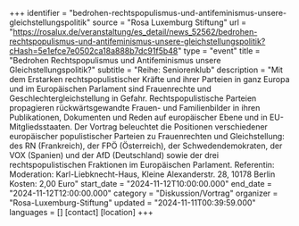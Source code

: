 +++
identifier = "bedrohen-rechtspopulismus-und-antifeminismus-unsere-gleichstellungspolitik"
source = "Rosa Luxemburg Stiftung"
url = "https://rosalux.de/veranstaltung/es_detail/news_52562/bedrohen-rechtspopulismus-und-antifeminismus-unsere-gleichstellungspolitik?cHash=5e1efce7e0502ca18a888b7dc91f5b48"
type = "event"
title = "Bedrohen Rechtspopulismus und Antifeminismus unsere Gleichstellungspolitik?"
subtitle = "Reihe: Seniorenklub"
description = "Mit dem Erstarken rechtspopulistischer Kräfte und ihrer Parteien in ganz Europa und im Europäischen Parlament sind Frauenrechte und Geschlechtergleichstellung in Gefahr. Rechtspopulistische Parteien propagieren rückwärtsgewandte Frauen- und Familienbilder in ihren Publikationen, Dokumenten und Reden auf europäischer Ebene und in EU-Mitgliedsstaaten. Der Vortrag beleuchtet die Positionen verschiedener europäischer populistischer Parteien zu Frauenrechten und Gleichstellung: des RN (Frankreich), der FPÖ (Österreich), der Schwedendemokraten, der VOX (Spanien) und der AfD (Deutschland) sowie der drei rechtspopulistischen Fraktionen im Europäischen Parlament.
Referentin: 
Moderation: 
Karl-Liebknecht-Haus, Kleine Alexanderstr. 28, 10178 Berlin
Kosten: 2,00 Euro"
start_date = "2024-11-12T10:00:00.000"
end_date = "2024-11-12T12:00:00.000"
category = "Diskussion/Vortrag"
organizer = "Rosa-Luxemburg-Stiftung"
updated = "2024-11-11T00:39:59.000"
languages = []
[contact]
[location]
+++